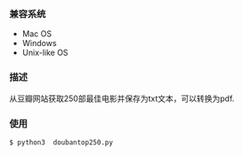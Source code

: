 ### 兼容系统 
- Mac OS
- Windows
- Unix-like OS

### 描述 
从豆瓣网站获取250部最佳电影并保存为txt文本，可以转换为pdf.

### 使用 
	$ python3  doubantop250.py
